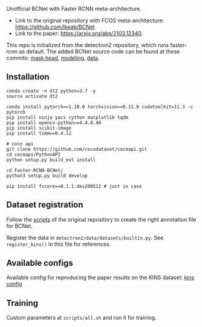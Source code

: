 Unofficial BCNet with Faster RCNN meta-architecture.

- Link to the original repository with FCOS meta-architecture: https://github.com/lkeab/BCNet
- Link to the paper: https://arxiv.org/abs/2103.12340.

This repo is initialized from the detectron2 repository, which runs faster-rcnn as default. The added BCNet source code can be found at these commits: [mask head](https://github.com/trqminh/Faster-RCNN-BCNet/commit/869450c7712d0484d7fb9ca4d06d4c649e10a2fb), [modeling](https://github.com/trqminh/Faster-RCNN-BCNet/commit/33c3984018da9bce003ff127306beddb3a8ae6b4), [data](https://github.com/trqminh/Faster-RCNN-BCNet/commit/181a4dac1e94cc98b9e530aceffce81df59b94d8).
## Installation
```
conda create -n dt2 python=3.7 -y
source activate dt2 

conda install pytorch==1.10.0 torchvision==0.11.0 cudatoolkit=11.3 -c pytorch
pip install ninja yacs cython matplotlib tqdm
pip install opencv-python==4.4.0.40
pip install scikit-image
pip install timm==0.4.12

# coco api
git clone https://github.com/cocodataset/cocoapi.git
cd cocoapi/PythonAPI
python setup.py build_ext install

cd Faster-RCNN-BCNet/
python3 setup.py build develop

pip install fvcore==0.1.1.dev200512 # just in case
```
## Dataset registration
Follow the [scripts](https://github.com/lkeab/BCNet#reference-script-for-producing-bilayer-mask-annotation) of the original repository to create the right annotation file for BCNet.

Register the data in `detectron2/data/datasets/builtin.py`. See `register_kins()` in this file for references.
## Available configs
Available config for reproducing the paper results on the KINS dataset: [kins config](configs/exps/kins_rcnn_rn101.yaml)
## Training
Custom parameters at `scripts/all.sh` and run it for training.